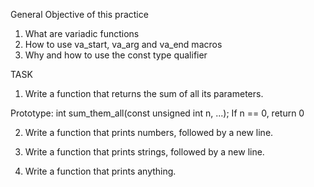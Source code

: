 General Objective of this practice

1. What are variadic functions
2. How to use va_start, va_arg and va_end macros
3. Why and how to use the const type qualifier

TASK
1. Write a function that returns the sum of all its parameters.

Prototype: int sum_them_all(const unsigned int n, ...);
If n == 0, return 0

2. Write a function that prints numbers, followed by a new line.

3. Write a function that prints strings, followed by a new line.

4. Write a function that prints anything.
